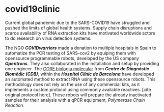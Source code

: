 # covid19clinic

Current global pandemic due to the SARS-COVID19 have struggled and pushed the limits of global health systems. Supply chain disruptions and scarce availability of RNA extraction kits have motivated worldwide actors to do research on virus detection systems.

The NGO ***COVIDwarriors*** made a donation to multiple hospitals in Spain to automatize the PCR testing of SARS-cov2 by equiping them with opensource programmable robots, developed by the US company ***Opentrons***. They also collaborated in the installation and setup by providing one engineer.
The [CORE biologia molecular](http://cdb.hospitalclinic.org/laboratorios/laboratorio_core_bm/en_index/) from ***Centre de Diagnòstic Biomèdic (CDB)***, within the ***Hospital Clínic de Barcelona*** have developed an automated method to extract RNA using these opensource robots. This methodology does not rely on the use of any commercial kits, as it implements a custom protocol using commonly available reactives. [cite original protocol here]. These robots will prepare the already inactivated samples for their analysis with a qPCR equipment, *Polymerase Chain Reaction*.



